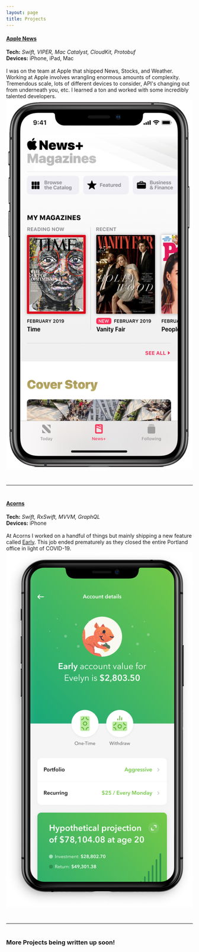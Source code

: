 ```yaml
---
layout: page
title: Projects
---
```


#### [Apple News](https://www.apple.com/apple-news/)
<div class="project-row">
    <div class="project-description">
        <b>Tech:</b> <i>Swift, VIPER, Mac Catalyst, CloudKit, Protobuf</i>
        <br />
        <b>Devices:</b> iPhone, iPad, Mac
        <br /><br />
        I was on the team at Apple that shipped News, Stocks, and Weather. Working at Apple involves wrangling enormous amounts of complexity. Tremendous scale, lots of different devices to consider, API's changing out from underneath you, etc. I learned a ton and worked with some incredibly talented developers.
    </div>
    <div class="project-image">
        <img alt="News Screenshot" src="/assets/images/portfolio/news2.png">
    </div>
</div>

<hr style="margin: 40px 0px">

#### [Acorns](https://www.acorns.com/)
<div class="project-row">
    <div class="project-description">
        <b>Tech:</b> <i>Swift, RxSwift, MVVM, GraphQL</i>
        <br />
        <b>Devices:</b> iPhone
        <br /><br />
        At Acorns I worked on a handful of things but mainly shipping a new feature called <a href="https://www.acorns.com/early/">Early</a>. This job ended prematurely as they closed the entire Portland office in light of COVID-19.
    </div>
    <div class="project-image">
        <img alt="Acorns Screenshot" src="/assets/images/portfolio/acorns1.png">
    </div>
</div>

<hr style="margin: 40px 0px">

### More Projects being written up soon!

<!-- #### [Baby Ketten Karaoke](http://babyketten.com/)
<div class="project-row">
    <div class="project-description">
        <b>Tech:</b> <i>Go, TypeScript, Postgres, Swift</i>
        <br />
        <b>Platforms:</b> Web, Windows, iPhone
        <br /><br />
        Known as the best karaoke experience in the world, Baby Ketten Karaoke recently opened a brick and mortar location. Naturally, they needed some technology to power their private room karaoke experience. We created a very cool web based karaoke player system that BKK brought it's own unique tracks to. Po the whole thing with a cross platform app to parse/host song collections, and a beautiful frontend for users to interact with the system found at <a href="https://bkk.bar">bkk.bar</a>.
    </div>
    <div class="project-image">
        <img alt="Acorns Screenshot" src="/assets/images/portfolio/acorns1.png">
    </div>
</div> -->
